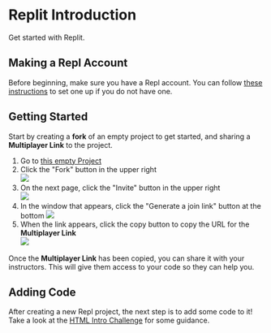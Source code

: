 # Replit Introduction
Get started with Replit.

## Making a Repl Account
Before beginning, make sure you have a Repl account. You can follow [these instructions](https://hylandtechclub.com/ReplitSetup) to set one up if you do not have one.

## Getting Started
Start by creating a **fork** of an empty project to get started, and sharing a **Multiplayer Link** to the project.

1. Go to [this empty Project](https://replit.com/@HylandOutreach/EmptyWeb#index.html)
1. Click the "Fork" button in the upper right  
    ![](https://i.imgur.com/BLN0x38.png)
1. On the next page, click the "Invite" button in the upper right  
    ![](https://i.imgur.com/HO0pn17.png)
1. In the window that appears, click the "Generate a join link" button at the bottom 
    ![](https://i.imgur.com/StM4yXX.png)
1. When the link appears, click the copy button to copy the URL for the **Multiplayer Link**  
    ![](https://i.imgur.com/G8fzSoE.png)

Once the **Multiplayer Link** has been copied, you can share it with your instructors. This will give them access to your code so they can help you.

## Adding Code
After creating a new Repl project, the next step is to add some code to it! Take a look at the [HTML Intro Challenge](HtmlIntroChallenge.md) for some guidance.